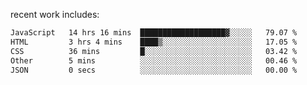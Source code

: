 
<!--<img width="1415" height="100" alt="blu" src="https://github.com/rdsilva01/rdsilva01/assets/101207588/deb060e5-d035-4f09-b511-e3f50605b207">-->

<!-- \> Enthusiastic about developing and building solutions <br>
\> Computer Science and Engineering @ UBI -->

<!-- <a href="https://www.rodrigosilva.live/">personal website</a> 🏁 -->

<!-- ![](https://komarev.com/ghpvc/?username=rdsilva01) -->

recent work includes:
<!--START_SECTION:waka-->

```txt
JavaScript   14 hrs 16 mins  ███████████████████▓░░░░░   79.07 %
HTML         3 hrs 4 mins    ████▒░░░░░░░░░░░░░░░░░░░░   17.05 %
CSS          36 mins         █░░░░░░░░░░░░░░░░░░░░░░░░   03.42 %
Other        5 mins          ░░░░░░░░░░░░░░░░░░░░░░░░░   00.46 %
JSON         0 secs          ░░░░░░░░░░░░░░░░░░░░░░░░░   00.00 %
```

<!--END_SECTION:waka-->

